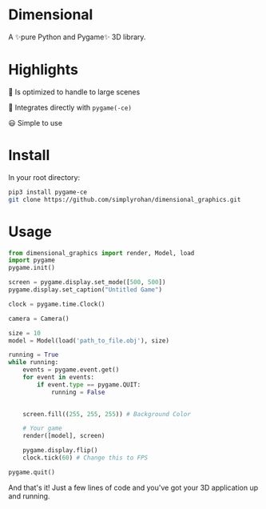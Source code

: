 # Dimensional
A ✨pure Python and Pygame✨ 3D library.

# Highlights
🚀 Is optimized to handle to large scenes 

🤝 Integrates directly with `pygame(-ce)` 

😃 Simple to use

# Install
In your root directory:
```bash
pip3 install pygame-ce
git clone https://github.com/simplyrohan/dimensional_graphics.git
```

# Usage
```py
from dimensional_graphics import render, Model, load
import pygame
pygame.init()

screen = pygame.display.set_mode([500, 500])
pygame.display.set_caption("Untitled Game")

clock = pygame.time.Clock()

camera = Camera()

size = 10
model = Model(load('path_to_file.obj'), size)

running = True
while running:
    events = pygame.event.get()
    for event in events:
        if event.type == pygame.QUIT:
            running = False

  
    screen.fill((255, 255, 255)) # Background Color

    # Your game
    render([model], screen)

    pygame.display.flip()
    clock.tick(60) # Change this to FPS

pygame.quit()
```
And that's it! Just a few lines of code and you've got your 3D application up and running.

